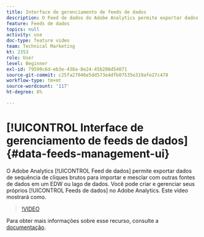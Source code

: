 ```yaml
---
title: Interface de gerenciamento de feeds de dados
description: O Feed de dados do Adobe Analytics permite exportar dados de sequência de cliques brutos para importar e mesclar com outras fontes de dados em um EDW ou lago de dados. Você pode criar e gerenciar seus próprios Feeds de dados no Adobe Analytics. Este vídeo mostrará como.
feature: Feeds de dados
topics: null
activity: use
doc-type: feature video
team: Technical Marketing
kt: 2353
role: User
level: Beginner
exl-id: 79599c6d-eb3e-438a-8e24-45b286d54071
source-git-commit: c25fa27046e5dd573e4dfb07535e319afe27c478
workflow-type: tm+mt
source-wordcount: '117'
ht-degree: 8%

---
```


# [!UICONTROL Interface de gerenciamento de feeds de dados] {#data-feeds-management-ui}

O Adobe Analytics [!UICONTROL Feed de dados] permite exportar dados de sequência de cliques brutos para importar e mesclar com outras fontes de dados em um EDW ou lago de dados. Você pode criar e gerenciar seus próprios [!UICONTROL Feeds de dados] no Adobe Analytics. Este vídeo mostrará como.

>[!VIDEO](https://video.tv.adobe.com/v/25452/?quality=12)

Para obter mais informações sobre esse recurso, consulte a [documentação](https://experienceleague.adobe.com/docs/analytics/export/analytics-data-feed/df-manage-feeds.html?lang=en#).
